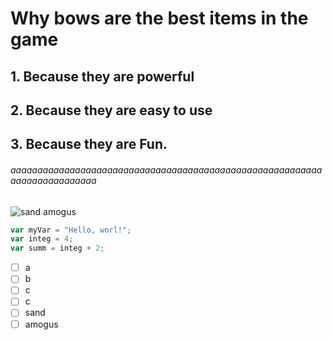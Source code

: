 # Why bows are the best items in the game
## 1. Because they are powerful

## 2. Because they are easy to use

## 3. Because they are Fun.

###### aaaaaaaaaaaaaaaaaaaaaaaaaaaaaaaaaaaaaaaaaaaaaaaaaaaaaaaaaaaaaaaaaaaaaaaaaa
![sand amogus](https://cdn.discordapp.com/attachments/1148312873345499249/1260267785108586588/image.png?ex=668eb356&is=668d61d6&hm=6ca6cf4d991266cf949243452e18a04f999dae74a8efebb2f049f8e3afa0d548&)



``` javascript
var myVar = "Hello, worl!";
var integ = 4;
var summ = integ + 2;
```

- [ ] a
- [ ] b
- [ ] c
- [ ] c
- [ ] sand
- [ ] amogus
